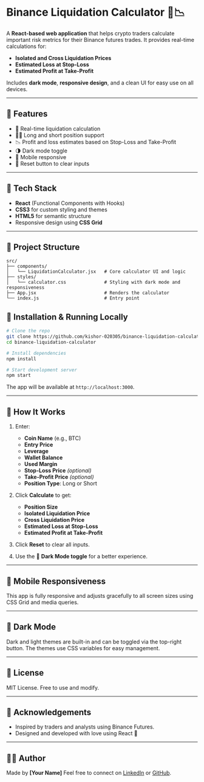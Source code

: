 # Binance Liquidation Calculator 🧾📉

A **React-based web application** that helps crypto traders calculate important risk metrics for their Binance futures trades. It provides real-time calculations for:

* **Isolated and Cross Liquidation Prices**
* **Estimated Loss at Stop-Loss**
* **Estimated Profit at Take-Profit**

Includes **dark mode**, **responsive design**, and a clean UI for easy use on all devices.

---

## 🚀 Features

* 🔄 Real-time liquidation calculation
* 🧑‍🌾 Long and short position support
* 📉 Profit and loss estimates based on Stop-Loss and Take-Profit
* 🌗 Dark mode toggle
* 📱 Mobile responsive
* 🔄 Reset button to clear inputs

---

## 🧪 Tech Stack

* **React** (Functional Components with Hooks)
* **CSS3** for custom styling and themes
* **HTML5** for semantic structure
* Responsive design using **CSS Grid**

---

## 📆 Project Structure

```
src/
├── components/
│   └── LiquidationCalculator.jsx   # Core calculator UI and logic
├── styles/
│   └── calculator.css              # Styling with dark mode and responsiveness
├── App.jsx                         # Renders the calculator
└── index.js                        # Entry point
```



## 🔧 Installation & Running Locally

```bash
# Clone the repo
git clone https://github.com/kishor-020305/binance-liquidation-calculator.git
cd binance-liquidation-calculator

# Install dependencies
npm install

# Start development server
npm start
```

The app will be available at `http://localhost:3000`.

---

## 🧾 How It Works

1. Enter:

   * **Coin Name** (e.g., BTC)
   * **Entry Price**
   * **Leverage**
   * **Wallet Balance**
   * **Used Margin**
   * **Stop-Loss Price** *(optional)*
   * **Take-Profit Price** *(optional)*
   * **Position Type**: Long or Short

2. Click **Calculate** to get:

   * **Position Size**
   * **Isolated Liquidation Price**
   * **Cross Liquidation Price**
   * **Estimated Loss at Stop-Loss**
   * **Estimated Profit at Take-Profit**

3. Click **Reset** to clear all inputs.

4. Use the 🌙 **Dark Mode toggle** for a better experience.

---

## 📱 Mobile Responsiveness

This app is fully responsive and adjusts gracefully to all screen sizes using CSS Grid and media queries.

---

## 🌙 Dark Mode

Dark and light themes are built-in and can be toggled via the top-right button. The themes use CSS variables for easy management.

---

## 📃 License

MIT License. Free to use and modify.

---

## 🙌 Acknowledgements

* Inspired by traders and analysts using Binance Futures.
* Designed and developed with love using React 💚

---

## 🧑‍💻 Author

Made by **\[Your Name]**
Feel free to connect on [LinkedIn](https://www.linkedin.com/in/your-profile) or [GitHub](https://github.com/your-username).
